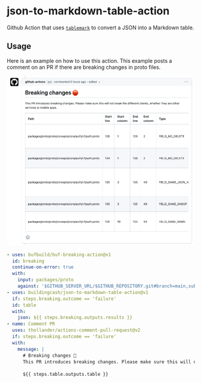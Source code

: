 # json-to-markdown-table-action

Github Action that uses [`tablemark`](https://github.com/haltcase/tablemark) to convert a JSON into a Markdown table.

## Usage

Here is an example on how to use this action. This example posts a comment on an PR if there are breaking changes in proto files.

![Result](assets/example_breaking.png)

```yaml
- uses: bufbuild/buf-breaking-action@v1
  id: breaking
  continue-on-error: true
  with:
    input: packages/proto
    against: '$GITHUB_SERVER_URL/$GITHUB_REPOSITORY.git#branch=main,subdir=packages/proto'
- uses: buildingcash/json-to-markdown-table-action@v1
  if: steps.breaking.outcome == 'failure'
  id: table
  with:
    json: ${{ steps.breaking.outputs.results }}
- name: Comment PR
  uses: thollander/actions-comment-pull-request@v2
  if: steps.breaking.outcome == 'failure'
  with:
    message: |
      # Breaking changes 🛑
      This PR introduces breaking changes. Please make sure this will not break the different clients, whether they are other services or mobile apps.

      ${{ steps.table.outputs.table }}
```
